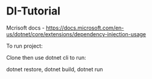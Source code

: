 # DI-Tutorial

Mcrisoft docs -
https://docs.microsoft.com/en-us/dotnet/core/extensions/dependency-injection-usage

To run project:

Clone then use dotnet cli to run:

dotnet restore, dotnet build, dotnet run
